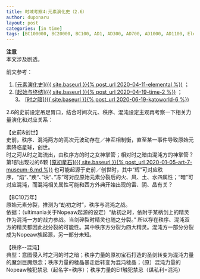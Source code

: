```yaml
---
title: 时域考察4:元素演化史（2.6）
author: duponaru
layout: post
categories: [in time]
tags: [BC100000, BC20000, BC100, AD1, AD300, AD700, AD1000, AD1100, Elemental, law, chaos, timeline, stone, Ogre-Rancorem, Geo-Prisma, Kiseki, Tree, Prisma, Titan, sword, Xeno-Prisma, beast, nopeaw, elf,Sea-of-Time, Darkness-of-Time]
---
```


**注意**  
本文涉及剧透。  

前文参考：  
1. <ins>[元素演化史]({{ site.baseurl }}{% post_url 2020-04-11-elemental %})</ins> ；  
2. <ins>[起始与终结]({{ site.baseurl }}{% post_url 2020-04-19-time-2 %})</ins> ；  
3。 <ins>[时之暗]({{ site.baseurl }}{% post_url 2020-06-19-katoworld-6 %})</ins>   

2.6的史前设定吊足胃口，结合时间次元、秩序、混沌设定主观再考察一下相关力量演化和对应关系：  
<span class="image centered"><img src="{{ '/assets/post_img/2020-07-05/elemental_v2.6.png' | relative_url }}" alt="" /></span>    

【史前&创世】  
史前，秩序、混沌两方的高次元波动存在／神互相制衡，直至某一事件导致原始元素降临星球，创世。  
时之河从时之海流出，由秩序方的时之女神掌管；相对时之暗由混沌方的神掌管？  
第1部出现过的6颗 <ins>[原初星石]({{ site.baseurl }}{% post_url 2020-01-05-art-7-museum-6.md %})</ins> 也可能起源于史前／创世时，其中“辉”可对应秩序，“焰“、”疾“、”块“、”冻”可对应原始元素分裂后的火、风、土、水四属性；“暗”可对应混沌，而混沌相关属性可能和西方外典开始出现的雷、阴、晶有关？  


【BC10万年】    
原始元素分裂，推测为“劫初之时”，秩序与混沌之战。   
依据：（ultimania关于Nopeaw起源的设定）“劫初之时，依附于某柄剑上的精灵作为混沌一方的战力参战。当剑碎裂时精灵也随之分裂。” 所以存在秩序、混沌双方的精灵都因此战分裂的可能性。其中秩序方分裂为四大精灵。混沌方一部分分裂成为Nopeaw族起源，另一部分未知。    


【秩序--混沌】   
典型：意图侵入时之河的时之暗；秩序力量的原初宝石打造的圣剑转变为混沌力量的魔剑巨魔怨念；秩序力量的稜晶暴走后转变为混沌稜晶；（原）混沌力量的Nopeaw触犯禁忌（起名字=秩序）；秩序力量的Elf触犯禁忌（谋私利=混沌）   